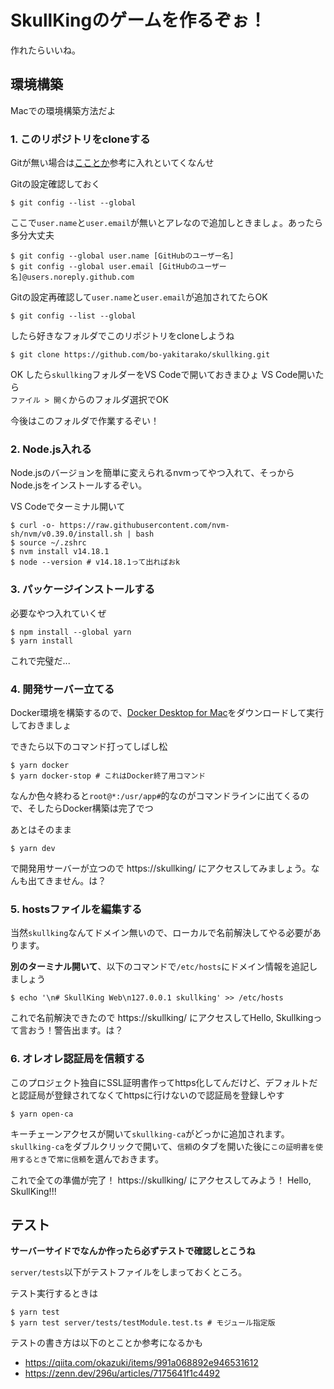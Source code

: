 # SkullKingのゲームを作るぞぉ！
作れたらいいね。

## 環境構築
Macでの環境構築方法だよ

### 1. このリポジトリをcloneする
Gitが無い場合は[こことか](https://tracpath.com/bootcamp/git-install-to-mac.html)参考に入れといてくなんせ

Gitの設定確認しておく
```shell
$ git config --list --global
```
ここで`user.name`と`user.email`が無いとアレなので追加しときましょ。あったら多分大丈夫

```shell
$ git config --global user.name [GitHubのユーザー名]
$ git config --global user.email [GitHubのユーザー名]@users.noreply.github.com
```

Gitの設定再確認して`user.name`と`user.email`が追加されてたらOK
```shell
$ git config --list --global
```

したら好きなフォルダでこのリポジトリをcloneしようね
```shell
$ git clone https://github.com/bo-yakitarako/skullking.git
```

OK
したら`skullking`フォルダーをVS Codeで開いておきまひょ
VS Code開いたら<br>
`ファイル > 開く`からのフォルダ選択でOK

今後はこのフォルダで作業するぞい！

### 2. Node.js入れる
Node.jsのバージョンを簡単に変えられるnvmってやつ入れて、そっからNode.jsをインストールするぞい。

VS Codeでターミナル開いて

```shell
$ curl -o- https://raw.githubusercontent.com/nvm-sh/nvm/v0.39.0/install.sh | bash
$ source ~/.zshrc
$ nvm install v14.18.1
$ node --version # v14.18.1って出ればおk
```

### 3. パッケージインストールする
必要なやつ入れていくぜ

```shell
$ npm install --global yarn
$ yarn install
```

これで完璧だ...

### 4. 開発サーバー立てる
Docker環境を構築するので、[Docker Desktop for Mac](https://hub.docker.com/editions/community/docker-ce-desktop-mac/)をダウンロードして実行しておきましょ

できたら以下のコマンド打ってしばし松
```shell
$ yarn docker
$ yarn docker-stop # これはDocker終了用コマンド
```

なんか色々終わると`root@*:/usr/app#`的なのがコマンドラインに出てくるので、そしたらDocker構築は完了でつ

あとはそのまま
```shell
$ yarn dev
```

で開発用サーバーが立つので https://skullking/ にアクセスしてみましょう。なんも出てきません。は？

### 5. hostsファイルを編集する
当然`skullking`なんてドメイン無いので、ローカルで名前解決してやる必要があります。

**別のターミナル開いて**、以下のコマンドで`/etc/hosts`にドメイン情報を追記しましょう

```shell
$ echo '\n# SkullKing Web\n127.0.0.1 skullking' >> /etc/hosts
```

これで名前解決できたので https://skullking/ にアクセスしてHello, Skullkingって言おう！警告出ます。は？

### 6. オレオレ認証局を信頼する
このプロジェクト独自にSSL証明書作ってhttps化してんだけど、デフォルトだと認証局が登録されてなくてhttpsに行けないので認証局を登録しやす

```shell
$ yarn open-ca
```

キーチェーンアクセスが開いて`skullking-ca`がどっかに追加されます。
`skullking-ca`をダブルクリックで開いて、`信頼`のタブを開いた後に`この証明書を使用するとき`で`常に信頼`を選んでおきます。

これで全ての準備が完了！
https://skullking/ にアクセスしてみよう！
Hello, SkullKing!!!

## テスト
**サーバーサイドでなんか作ったら必ずテストで確認しとこうね**

`server/tests`以下がテストファイルをしまっておくところ。

テスト実行するときは

```shell
$ yarn test
$ yarn test server/tests/testModule.test.ts # モジュール指定版
```

テストの書き方は以下のとことか参考になるかも
- https://qiita.com/okazuki/items/991a068892e946531612
- https://zenn.dev/296u/articles/7175641f1c4492
